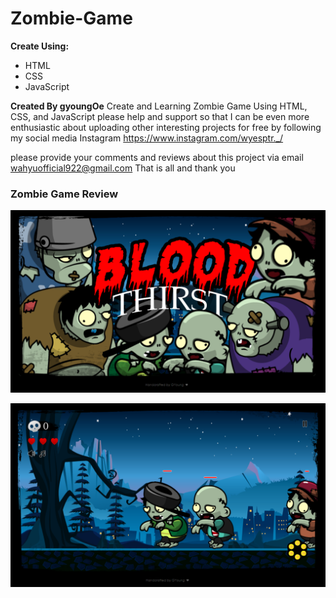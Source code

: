 # Zombie-Game
**Create Using:**
- HTML
- CSS
- JavaScript

**Created By gyoungOe**
Create and Learning Zombie Game Using HTML, CSS, and JavaScript
please help and support so that I can be even more enthusiastic about uploading other interesting projects for free by following my social media
Instagram https://www.instagram.com/wyesptr._/

please provide your comments and reviews about this project via email wahyuofficial922@gmail.com
That is all and thank you


### Zombie Game Review
![preview1](previewzombiegame1.png)

![preview2](previewzombiegame2.png)
